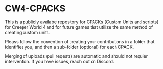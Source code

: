 # CW4-CPACKS

This is a publicly availabe repository for CPACKs (Custom Units and scripts) for Creeper World 4 and for future games that utilize the same method of creating custom units. 

Pleass follow the convention of creating your contributions in a folder that identifies you, and then a sub-folder (optional) for each CPACK. 

Merging of uploads (pull reqests) are automatic and should not requier intervention. If you have issues, reach out on Discord. 